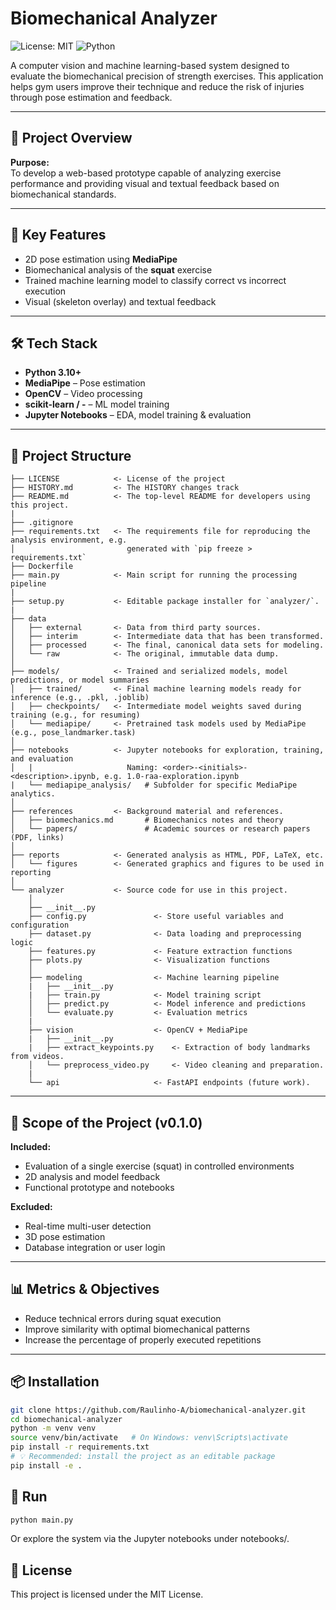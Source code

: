# Biomechanical Analyzer

![License: MIT](https://img.shields.io/badge/License-MIT-yellow.svg)
![Python](https://img.shields.io/badge/python-3.10%2B-blue)

A computer vision and machine learning-based system designed to evaluate the biomechanical precision of strength exercises. This application helps gym users improve their technique and reduce the risk of injuries through pose estimation and feedback.

---

## 🚀 Project Overview

**Purpose:**  
To develop a web-based prototype capable of analyzing exercise performance and providing visual and textual feedback based on biomechanical standards.

---

## 🧠 Key Features

- 2D pose estimation using **MediaPipe**
- Biomechanical analysis of the **squat** exercise
- Trained machine learning model to classify correct vs incorrect execution
- Visual (skeleton overlay) and textual feedback

---

## 🛠 Tech Stack

- **Python 3.10+**
- **MediaPipe** – Pose estimation
- **OpenCV** – Video processing
- **scikit-learn / -** – ML model training
- **Jupyter Notebooks** – EDA, model training & evaluation

---

## 📁 Project Structure

```
├── LICENSE            <- License of the project
├── HISTORY.md         <- The HISTORY changes track
├── README.md          <- The top-level README for developers using this project.
|
├── .gitignore
├── requirements.txt   <- The requirements file for reproducing the analysis environment, e.g.
│                         generated with `pip freeze > requirements.txt`
├── Dockerfile
├── main.py            <- Main script for running the processing pipeline
|
├── setup.py           <- Editable package installer for `analyzer/`.
|
├── data
│   ├── external       <- Data from third party sources.
│   ├── interim        <- Intermediate data that has been transformed.
│   ├── processed      <- The final, canonical data sets for modeling.
│   └── raw            <- The original, immutable data dump.
│
├── models/            <- Trained and serialized models, model predictions, or model summaries
│   ├── trained/       <- Final machine learning models ready for inference (e.g., .pkl, .joblib)
│   ├── checkpoints/   <- Intermediate model weights saved during training (e.g., for resuming)
│   └── mediapipe/     <- Pretrained task models used by MediaPipe (e.g., pose_landmarker.task)
│
├── notebooks          <- Jupyter notebooks for exploration, training, and evaluation
│   |                     Naming: <order>-<initials>-<description>.ipynb, e.g. 1.0-raa-exploration.ipynb
|   └── mediapipe_analysis/   # Subfolder for specific MediaPipe analytics.
│
├── references         <- Background material and references.
│   ├── biomechanics.md       # Biomechanics notes and theory
│   └── papers/               # Academic sources or research papers (PDF, links)
│
├── reports            <- Generated analysis as HTML, PDF, LaTeX, etc.
│   └── figures        <- Generated graphics and figures to be used in reporting
│
└── analyzer           <- Source code for use in this project.
    │
    ├── __init__.py             
    ├── config.py               <- Store useful variables and configuration
    ├── dataset.py              <- Data loading and preprocessing logic
    ├── features.py             <- Feature extraction functions
    ├── plots.py                <- Visualization functions
    │
    ├── modeling                <- Machine learning pipeline
    |   ├── __init__.py 
    |   ├── train.py            <- Model training script
    │   ├── predict.py          <- Model inference and predictions
    │   └── evaluate.py         <- Evaluation metrics
    |
    ├── vision                  <- OpenCV + MediaPipe
    |   ├── __init__.py
    |   ├── extract_keypoints.py    <- Extraction of body landmarks from videos.
    │   └── preprocess_video.py     <- Video cleaning and preparation.
    |
    └── api                     <- FastAPI endpoints (future work).
```

---

## 🚧 Scope of the Project (v0.1.0)

**Included:**
- Evaluation of a single exercise (squat) in controlled environments
- 2D analysis and model feedback
- Functional prototype and notebooks

**Excluded:**
- Real-time multi-user detection
- 3D pose estimation
- Database integration or user login

---

## 📊 Metrics & Objectives

- Reduce technical errors during squat execution
- Improve similarity with optimal biomechanical patterns
- Increase the percentage of properly executed repetitions

---

## 📦 Installation

```bash
git clone https://github.com/Raulinho-A/biomechanical-analyzer.git
cd biomechanical-analyzer
python -m venv venv
source venv/bin/activate   # On Windows: venv\Scripts\activate
pip install -r requirements.txt
# 💡 Recommended: install the project as an editable package
pip install -e .
```

## 🧪 Run
```bash
python main.py
```
Or explore the system via the Jupyter notebooks under notebooks/.

## 📄 License
This project is licensed under the MIT License.


